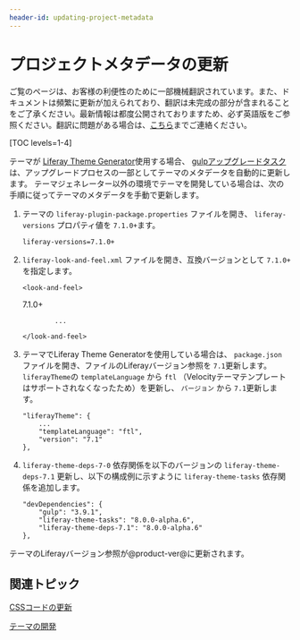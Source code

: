 ```yaml
---
header-id: updating-project-metadata
---
```


# プロジェクトメタデータの更新

<p class="alert alert-info"><span class="wysiwyg-color-blue120">ご覧のページは、お客様の利便性のために一部機械翻訳されています。また、ドキュメントは頻繁に更新が加えられており、翻訳は未完成の部分が含まれることをご了承ください。最新情報は都度公開されておりますため、必ず英語版をご参照ください。翻訳に問題がある場合は、<a href="mailto:support-content-jp@liferay.com">こちら</a>までご連絡ください。</span></p>

[TOC levels=1-4]

テーマが [Liferay Theme Generator](/docs/7-1/tutorials/-/knowledge_base/t/creating-themes)使用する場合、 [gulpアップグレードタスク](/docs/7-1/tutorials/-/knowledge_base/t/upgrading-themes-created-with-the-theme-generator) は、アップグレードプロセスの一部としてテーマのメタデータを自動的に更新します。 テーマジェネレーター以外の環境でテーマを開発している場合は、次の手順に従ってテーマのメタデータを手動で更新します。

1.  テーマの `liferay-plugin-package.properties` ファイルを開き、 `liferay-versions` プロパティ値を `7.1.0+`ます。
   
        liferay-versions=7.1.0+

2.  `liferay-look-and-feel.xml` ファイルを開き、互換バージョンとして `7.1.0+` を指定します。
   
        <look-and-feel>
       <compatibility> <version>7.1.0+</version> </compatibility> 
   
                ...
       
        </look-and-feel>

3.  テーマでLiferay Theme Generatorを使用している場合は、 `package.json` ファイルを開き、ファイルのLiferayバージョン参照を `7.1`更新します。 `liferayTheme`の `templateLanguage` から `ftl` （Velocityテーマテンプレートはサポートされなくなったため）を更新し、 `バージョン` から `7.1`更新します。
   
        "liferayTheme": {
            ...
            "templateLanguage": "ftl",
            "version": "7.1"
        },

4.  `liferay-theme-deps-7-0` 依存関係を以下のバージョンの `liferay-theme-deps-7.1` 更新し、以下の構成例に示すように `liferay-theme-tasks` 依存関係を追加します。
   
        "devDependencies": {
            "gulp": "3.9.1",
            "liferay-theme-tasks": "8.0.0-alpha.6",
            "liferay-theme-deps-7.1": "8.0.0-alpha.6"
        },

テーマのLiferayバージョン参照が@product-ver@に更新されます。

## 関連トピック

[CSSコードの更新](/docs/7-1/tutorials/-/knowledge_base/t/updating-css-code)

[テーマの開発](/docs/7-1/tutorials/-/knowledge_base/t/developing-themes)
